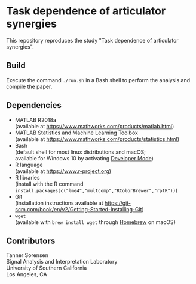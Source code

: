# Task dependence of articulator synergies

This repository reproduces the study "Task dependence of articulator synergies".

## Build

Execute the command `./run.sh` in a Bash shell to perform the analysis and compile the paper.

## Dependencies

+ MATLAB R2018a  
(available at https://www.mathworks.com/products/matlab.html)
+ MATLAB Statistics and Machine Learning Toolbox  
(available at https://www.mathworks.com/products/statistics.html)
+ Bash  
(default shell for most linux distributions and macOS;  
available for Windows 10 by activating [Developer Mode](https://docs.microsoft.com/en-us/windows/uwp/get-started/enable-your-device-for-development))
+ R language  
(available at https://www.r-project.org)
+ R libraries  
(install with the R command  
`install.packages(c("lme4","multcomp","RColorBrewer","rptR"))`)
+ Git  
(installation instructions available at https://git-scm.com/book/en/v2/Getting-Started-Installing-Git)
+ `wget`  
(available with `brew install wget` through [Homebrew](https://brew.sh/) on macOS)

## Contributors

Tanner Sorensen  
Signal Analysis and Interpretation Laboratory  
University of Southern California  
Los Angeles, CA